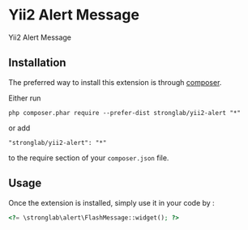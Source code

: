 Yii2 Alert Message
==================
Yii2 Alert Message

Installation
------------

The preferred way to install this extension is through [composer](http://getcomposer.org/download/).

Either run

```
php composer.phar require --prefer-dist stronglab/yii2-alert "*"
```

or add

```
"stronglab/yii2-alert": "*"
```

to the require section of your `composer.json` file.


Usage
-----

Once the extension is installed, simply use it in your code by  :

```php
<?= \stronglab\alert\FlashMessage::widget(); ?>
```